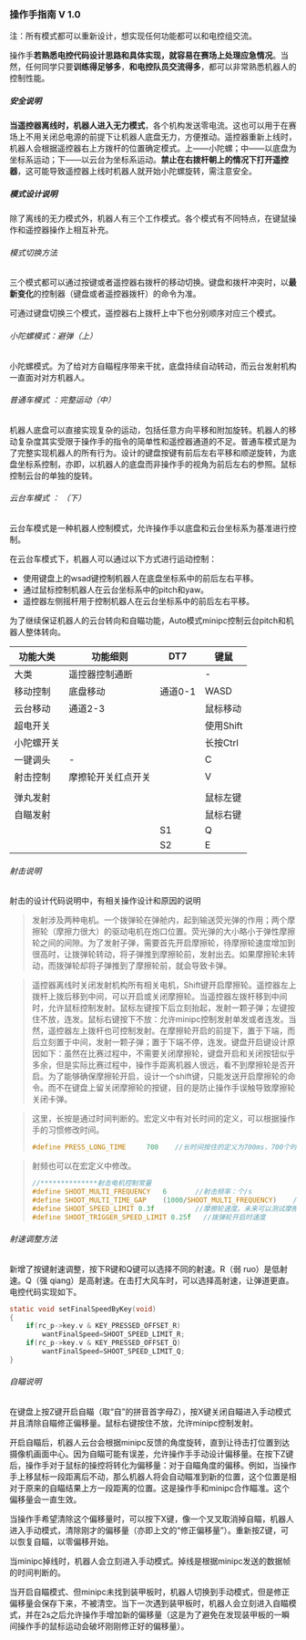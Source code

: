 

### 操作手指南 V 1.0

注：所有模式都可以重新设计，想实现任何功能都可以和电控组交流。

操作手**若熟悉电控代码设计思路和具体实现，就容易在赛场上处理应急情况**。当然，任何同学只要**训练得足够多**，**和电控队员交流得多**，都可以非常熟悉机器人的控制性能。

##### 安全说明

**当遥控器离线时，机器人进入无力模式**，各个机构发送零电流。这也可以用于在赛场上不用关闭总电源的前提下让机器人底盘无力，方便推动。遥控器重新上线时，机器人会根据遥控器右上方拨杆的位置确定模式。上——小陀螺；中——以底盘为坐标系运动；下——以云台为坐标系运动。**禁止在右拨杆朝上的情况下打开遥控器**，这可能导致遥控器上线时机器人就开始小陀螺旋转，需注意安全。

##### 模式设计说明

除了离线的无力模式外，机器人有三个工作模式。各个模式有不同特点，在键鼠操作和遥控器操作上相互补充。

###### 模式切换方法

三个模式都可以通过按键或者遥控器右拨杆的移动切换。键盘和拨杆冲突时，以**最新变化**的控制器（键盘或者遥控器拨杆）的命令为准。

可通过键盘切换三个模式，遥控器右上拨杆上中下也分别顺序对应三个模式。

###### 小陀螺模式：避弹（上）

小陀螺模式。为了给对方自瞄程序带来干扰，底盘持续自动转动，而云台发射机构一直面对对方机器人。



###### 普通车模式 ：完整运动（中）

机器人底盘可以直接实现复杂的运动，包括任意方向平移和附加旋转。机器人的移动复杂度其实受限于操作手的指令的简单性和遥控器通道的不足。普通车模式是为了完整实现机器人的所有行为。设计的键盘按键有前后左右平移和顺逆旋转，为底盘坐标系控制，亦即，以机器人的底盘而非操作手的视角为前后左右的参照。鼠标控制云台的单独的旋转。



###### 云台车模式 ： （下）


云台车模式是一种机器人控制模式，允许操作手以底盘和云台坐标系为基准进行控制。

在云台车模式下，机器人可以通过以下方式进行运动控制：

- 使用键盘上的wsad键控制机器人在底盘坐标系中的前后左右平移。
- 通过鼠标控制机器人在云台坐标系中的pitch和yaw。
- 遥控器左侧摇杆用于控制机器人在云台坐标系中的前后左右平移。

为了继续保证机器人的云台转向和自瞄功能，Auto模式minipc控制云台pitch和机器人整体转向。



| 功能大类   | 功能细则           | DT7     | 键鼠      |
| ---------- | ------------------ | ------- | --------- |
| 大类       | 遥控器控制通断     |         | -         |
| 移动控制   | 底盘移动           | 通道0-1 | WASD      |
| 云台移动   | 通道2-3            |         | 鼠标移动  |
| 超电开关   |                    |         | 使用Shift |
| 小陀螺开关 |                    |         | 长按Ctrl  |
| 一键调头   | -                  |         | C         |
| 射击控制   | 摩擦轮开关红点开关 |         | V         |
|            |                    |         |           |
| 弹丸发射   |                    |         | 鼠标左键  |
| 自瞄发射   |                    |         | 鼠标右键  |
|            |                    | S1      | Q         |
|            |                    | S2      | E         |



###### 射击说明

射击的设计代码说明中，有相关操作设计和原因的说明

> 发射涉及两种电机。一个拨弹轮在弹舱内，起到输送荧光弹的作用；两个摩擦轮（摩擦力很大）的驱动电机在炮口位置。荧光弹的大小略小于弹性摩擦轮之间的间隙。为了发射子弹，需要首先开启摩擦轮，待摩擦轮速度增加到很高时，让拨弹轮转动，将子弹推到摩擦轮前，发射出去。如果摩擦轮未转动，而拨弹轮却将子弹推到了摩擦轮前，就会导致卡弹。

> 遥控器离线时关闭发射机构所有相关电机，Shift键开启摩擦轮。遥控器左上拨杆上拨后移到中间，可以开启或关闭摩擦轮。当遥控器左拨杆移到中间时，允许鼠标控制发射。鼠标左键按下后立刻抬起，发射一颗子弹；左键按住不放，连发。鼠标右键按下不放：允许minipc控制发射单发或者连发。当然，遥控器左上拨杆也可控制发射。在摩擦轮开启的前提下，置于下端，而后立刻置于中间，发射一颗子弹；置于下端不停，连发。键盘开启键设计原因如下：虽然在比赛过程中，不需要关闭摩擦轮，键盘开启和关闭按钮似乎多余，但是实际比赛过程中，操作手距离机器人很远，看不到摩擦轮是否开启。为了能够确保摩擦轮开启，设计一个shift键，只能发送开启摩擦轮的命令。而不在键盘上留关闭摩擦轮的按键，目的是防止操作手误触导致摩擦轮关闭卡弹。

> 这里，长按是通过时间判断的。宏定义中有对长时间的定义，可以根据操作手的习惯修改时间。
>
> ```c
> #define PRESS_LONG_TIME     700    //长时间按住的定义为700ms，700个时钟周期
> ```

> 射频也可以在宏定义中修改。
>
> ```c
> //**************射击电机控制常量
> #define SHOOT_MULTI_FREQUENCY   6       //射击频率：个/s
> #define SHOOT_MULTI_TIME_GAP    (1000/SHOOT_MULTI_FREQUENCY)    //连发射击时间间隔
> #define SHOOT_SPEED_LIMIT 0.3f          //摩擦轮速度。未来可以测试摩擦轮速度和射速的关系
> #define SHOOT_TRIGGER_SPEED_LIMIT 0.25f   //拨弹轮开启时速度
> 
> ```

###### 射速调整方法

新增了按键射速调整，按下R键和Q键可以选择不同的射速。R（弱 ruo）是低射速。Q（强 qiang）是高射速。在击打大风车时，可以选择高射速，让弹道更直。电控代码实现如下。

```c
static void setFinalSpeedByKey(void)
{
    if(rc_p->key.v & KEY_PRESSED_OFFSET_R)
        wantFinalSpeed=SHOOT_SPEED_LIMIT_R;
    if(rc_p->key.v & KEY_PRESSED_OFFSET_Q)
        wantFinalSpeed=SHOOT_SPEED_LIMIT_Q;
}
```

###### 自瞄说明

在键盘上按Z键开启自瞄（取“自”的拼音首字母Z），按X键关闭自瞄进入手动模式并且清除自瞄修正偏移量。鼠标右键按住不放，允许minipc控制发射。

开启自瞄后，机器人云台会根据minipc反馈的角度旋转，直到让待击打位置到达摄像机画面中心。因为自瞄可能有误差，允许操作手手动设计偏移量。在按下Z键后，操作手对于鼠标的操控将转化为偏移量：对于自瞄角度的偏移。例如，当操作手上移鼠标一段距离后不动，那么机器人将会自动瞄准到新的位置，这个位置是相对于原来的自瞄结果上方一段距离的位置。这是操作手和minipc合作瞄准。这个偏移量会一直生效。

当操作手希望清除这个偏移量时，可以按下X键，像一个叉叉取消掉自瞄，机器人进入手动模式，清除刚才的偏移量（亦即上文的“修正偏移量”）。重新按Z键，可以恢复自瞄，以零偏移开始。

当minipc掉线时，机器人会立刻进入手动模式。掉线是根据minipc发送的数据帧的时间判断的。

当开启自瞄模式、但minipc未找到装甲板时，机器人切换到手动模式，但是修正偏移量会保存下来，不被清空。当下一次遇到装甲板时，机器人会立刻进入自瞄模式，并在2s之后允许操作手增加新的偏移量（这是为了避免在发现装甲板的一瞬间操作手的鼠标运动会破坏刚刚修正好的偏移量）。

